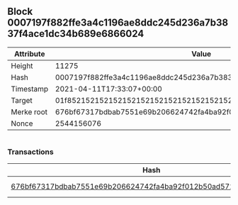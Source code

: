## Block 0007197f882ffe3a4c1196ae8ddc245d236a7b3837f4ace1dc34b689e6866024

Attribute | Value
--- | ---
Height | 11275
Hash | 0007197f882ffe3a4c1196ae8ddc245d236a7b3837f4ace1dc34b689e6866024
Timestamp | 2021-04-11T17:33:07+00:00
Target | 01f8521521521521521521521521521521521521521521521521521521521521
Merke root | 676bf67317bdbab7551e69b206624742fa4ba92f012b50ad5728bbd788275c6a
Nonce | 2544156076

```

```

### Transactions

Hash | Amount
--- | ---
[676bf67317bdbab7551e69b206624742fa4ba92f012b50ad5728bbd788275c6a](676bf67317bdbab7551e69b206624742fa4ba92f012b50ad5728bbd788275c6a.md) | 10.00000000 SKEPTI 
